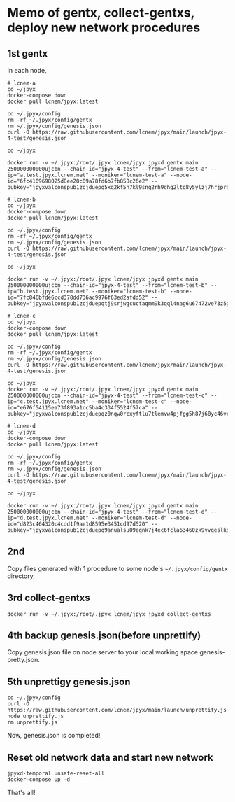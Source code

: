 # Memo of gentx, collect-gentxs, deploy new network procedures

## 1st gentx

In each node,

```shell
# lcnem-a
cd ~/jpyx
docker-compose down
docker pull lcnem/jpyx:latest

cd ~/.jpyx/config
rm -rf ~/.jpyx/config/gentx
rm ~/.jpyx/config/genesis.json
curl -O https://raw.githubusercontent.com/lcnem/jpyx/main/launch/jpyx-4-test/genesis.json

cd ~/jpyx

docker run -v ~/.jpyx:/root/.jpyx lcnem/jpyx jpyxd gentx main 250000000000ujcbn --chain-id="jpyx-4-test" --from="lcnem-test-a" --ip="a.test.jpyx.lcnem.net" --moniker="lcnem-test-a" --node-id="6fc4109698025d8ee20c09a78fd6b7fb858c26e2" --pubkey="jpyxvalconspub1zcjduepq5xq2kf5n7kl9snq2rh9dhq2ltq8y5ylzj7hrjprajyxjfe743whq52rzqf"

# lcnem-b
cd ~/jpyx
docker-compose down
docker pull lcnem/jpyx:latest

cd ~/.jpyx/config
rm -rf ~/.jpyx/config/gentx
rm ~/.jpyx/config/genesis.json
curl -O https://raw.githubusercontent.com/lcnem/jpyx/main/launch/jpyx-4-test/genesis.json

cd ~/jpyx

docker run -v ~/.jpyx:/root/.jpyx lcnem/jpyx jpyxd gentx main 250000000000ujcbn --chain-id="jpyx-4-test" --from="lcnem-test-b" --ip="b.test.jpyx.lcnem.net" --moniker="lcnem-test-b" --node-id="7fc846bfde6ccd378dd736ac9976f63ed2afdd52" --pubkey="jpyxvalconspub1zcjduepqtj9srjwgcuctaqmm9k3qql4nag6u67472ve73z5grpzth5u2ldpqsh0tqu"

# lcnem-c
cd ~/jpyx
docker-compose down
docker pull lcnem/jpyx:latest

cd ~/.jpyx/config
rm -rf ~/.jpyx/config/gentx
rm ~/.jpyx/config/genesis.json
curl -O https://raw.githubusercontent.com/lcnem/jpyx/main/launch/jpyx-4-test/genesis.json

cd ~/jpyx
docker run -v ~/.jpyx:/root/.jpyx lcnem/jpyx jpyxd gentx main 250000000000ujcbn --chain-id="jpyx-4-test" --from="lcnem-test-c" --ip="c.test.jpyx.lcnem.net" --moniker="lcnem-test-c" --node-id="e676f54115ea73f893a1cc5ba4c334f5524f57ca" --pubkey="jpyxvalconspub1zcjduepqz0nqw0rcxyftlu7tlemvw4pjfgg5h87j60yc46vcmhjm5m6c7x9sez8khz"

# lcnem-d
cd ~/jpyx
docker-compose down
docker pull lcnem/jpyx:latest

cd ~/.jpyx/config
rm -rf ~/.jpyx/config/gentx
rm ~/.jpyx/config/genesis.json
curl -O https://raw.githubusercontent.com/lcnem/jpyx/main/launch/jpyx-4-test/genesis.json

cd ~/jpyx

docker run -v ~/.jpyx:/root/.jpyx lcnem/jpyx jpyxd gentx main 250000000000ujcbn --chain-id="jpyx-4-test" --from="lcnem-test-d" --ip="d.test.jpyx.lcnem.net" --moniker="lcnem-test-d" --node-id="d823c464320c4cdd1f9ae1d8595e3451cd97d520" --pubkey="jpyxvalconspub1zcjduepq9anualsu09egnk7j4ec6fcla63460zk9yvqeslksxqyyskxsd0gqjhxvkm"

```

## 2nd

Copy files generated with 1 procedure to some node's `~/.jpyx/config/gentx` directory,

## 3rd collect-gentxs

```shell
docker run -v ~/.jpyx:/root/.jpyx lcnem/jpyx jpyxd collect-gentxs
```

## 4th backup genesis.json(before unprettify)

Copy genesis.json file on node server to your local working space genesis-pretty.json.

## 5th unprettigy genesis.json

```shell
cd ~/.jpyx/config
curl -O https://raw.githubusercontent.com/lcnem/jpyx/main/launch/unprettify.js
node unprettify.js
rm unprettify.js
```

Now, genesis.json is completed!

## Reset old network data and start new network

```shell
jpyxd-temporal unsafe-reset-all
docker-compose up -d
```

That's all!
